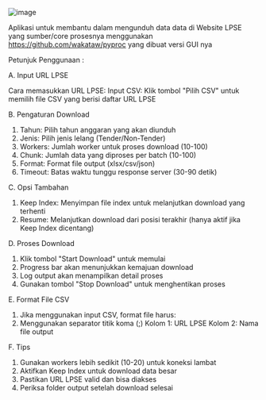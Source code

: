 ![image](https://github.com/user-attachments/assets/52fe21c9-f1f5-404a-9f4a-e9bab4538ce1)

Aplikasi untuk membantu dalam mengunduh data data di Website LPSE yang sumber/core prosesnya menggunakan https://github.com/wakataw/pyproc yang dibuat versi GUI nya

Petunjuk Penggunaan :

A. Input URL LPSE 

Cara memasukkan URL LPSE: 
Input CSV: Klik tombol "Pilih CSV" untuk memilih file CSV yang berisi daftar URL LPSE 

B. Pengaturan Download 

1. Tahun: Pilih tahun anggaran yang akan diunduh 
2. Jenis: Pilih jenis lelang (Tender/Non-Tender) 
3. Workers: Jumlah worker untuk proses download (10-100) 
4. Chunk: Jumlah data yang diproses per batch (10-100) 
5. Format: Format file output (xlsx/csv/json) 
6. Timeout: Batas waktu tunggu response server (30-90 detik) 

C. Opsi Tambahan 

1. Keep Index: Menyimpan file index untuk melanjutkan download yang terhenti 
2. Resume: Melanjutkan download dari posisi terakhir (hanya aktif jika Keep Index dicentang) 

D. Proses Download 

1. Klik tombol "Start Download" untuk memulai 
2. Progress bar akan menunjukkan kemajuan download 
3. Log output akan menampilkan detail proses 
4. Gunakan tombol "Stop Download" untuk menghentikan proses 

E. Format File CSV 

1. Jika menggunakan input CSV, format file harus: 
2. Menggunakan separator titik koma (;) 
   Kolom 1: URL LPSE 
   Kolom 2: Nama file output 

F. Tips 

1. Gunakan workers lebih sedikit (10-20) untuk koneksi lambat 
2. Aktifkan Keep Index untuk download data besar 
3. Pastikan URL LPSE valid dan bisa diakses 
4. Periksa folder output setelah download selesai 

